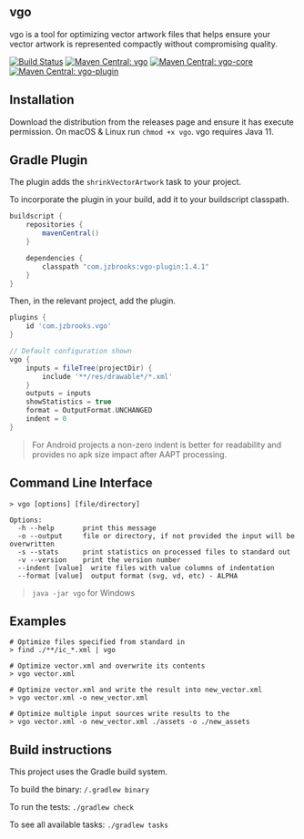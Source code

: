 ## vgo

vgo is a tool for optimizing vector artwork files that helps ensure your vector artwork is represented compactly without compromising quality.

[![Build Status](https://github.com/jzbrooks/vgo/workflows/build/badge.svg)](https://github.com/jzbrooks/vgo/actions?workflow=build)
[![Maven Central: vgo](https://img.shields.io/maven-central/v/com.jzbrooks/vgo?label=vgo)](https://ossindex.sonatype.org/component/pkg:maven/com.jzbrooks/vgo)
[![Maven Central: vgo-core](https://img.shields.io/maven-central/v/com.jzbrooks/vgo-core?label=vgo-core)](https://ossindex.sonatype.org/component/pkg:maven/com.jzbrooks/vgo-core)
[![Maven Central: vgo-plugin](https://img.shields.io/maven-central/v/com.jzbrooks/vgo-plugin?label=vgo-plugin)](https://ossindex.sonatype.org/component/pkg:maven/com.jzbrooks/vgo-plugin)

## Installation

Download the distribution from the releases page and ensure it has execute permission. On macOS & Linux run `chmod +x vgo`.
vgo requires Java 11.

## Gradle Plugin
The plugin adds the `shrinkVectorArtwork` task to your project.

To incorporate the plugin in your build, add it to your buildscript classpath.
```groovy
buildscript {
    repositories {
        mavenCentral()
    }

    dependencies {
        classpath "com.jzbrooks:vgo-plugin:1.4.1"
    }
}
```

Then, in the relevant project, add the plugin.
```groovy
plugins {
    id 'com.jzbrooks.vgo'
}

// Default configuration shown
vgo {
    inputs = fileTree(projectDir) {
        include '**/res/drawable*/*.xml'
    }
    outputs = inputs
    showStatistics = true
    format = OutputFormat.UNCHANGED
    indent = 0
}
```

> For Android projects a non-zero indent is better for readability and provides no apk size impact after AAPT processing.

## Command Line Interface

```
> vgo [options] [file/directory]

Options:
  -h --help       print this message
  -o --output     file or directory, if not provided the input will be overwritten
  -s --stats      print statistics on processed files to standard out
  -v --version    print the version number
  --indent [value]  write files with value columns of indentation
  --format [value]  output format (svg, vd, etc) - ALPHA
```

> `java -jar vgo` for Windows

## Examples

```
# Optimize files specified from standard in
> find ./**/ic_*.xml | vgo

# Optimize vector.xml and overwrite its contents
> vgo vector.xml

# Optimize vector.xml and write the result into new_vector.xml
> vgo vector.xml -o new_vector.xml

# Optimize multiple input sources write results to the
> vgo vector.xml -o new_vector.xml ./assets -o ./new_assets
```

## Build instructions

This project uses the Gradle build system.

To build the binary: `/.gradlew binary`

To run the tests: `./gradlew check`

To see all available tasks: `./gradlew tasks`
